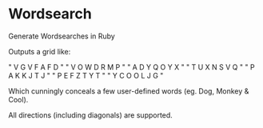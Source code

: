 Wordsearch
==========

Generate Wordsearches in Ruby

Outputs a grid like: 

" V  G  V  F  A  F  D "
" V  O  W  D  R  M  P "
" A  D  Y  Q  O  Y  X "
" T  U  X  N  S  V  Q "
" P  A  K  K  J  T  J "
" P  E  F  Z  T  Y  T "
" Y  C  O  O  L  J  G "

Which cunningly conceals a few user-defined words (eg. Dog, Monkey & Cool). 

All directions (including diagonals) are supported.
